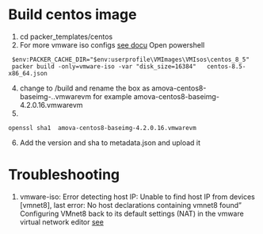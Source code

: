 # Build centos image
1. cd packer_templates/centos
2. For more vmware iso configs [see docu](https://www.packer.io/docs/builders/vmware/iso) 
Open powershell
```shell
 $env:PACKER_CACHE_DIR="$env:userprofile\VMImages\VMIsos\centos_8_5"
 packer build -only=vmware-iso -var "disk_size=16384"   centos-8.5-x86_64.json
```
4. change to <project basedir>/build  and rename the box as amova-centos8-baseimg-<amova version>.<disk size>.vmwarevm
   for example amova-centos8-baseimg-4.2.0.16.vmwarevm
5. 
```shell
openssl sha1  amova-centos8-baseimg-4.2.0.16.vmwarevm
```
6. Add the version and sha to metadata.json and upload it 

# Troubleshooting 
1. vmware-iso: Error detecting host IP: Unable to find host IP from devices [vmnet8], last error: No host declarations containing vmnet8 found”
   Configuring VMnet8 back to its default settings (NAT) in the vmware virtual network editor [see](https://github.com/rapid7/metasploitable3/issues/410)